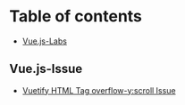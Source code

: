 # Table of contents

* [Vue.js-Labs](README.md)

## Vue.js-Issue

* [Vuetify HTML Tag overflow-y:scroll Issue](vue.js-issue/vuetify-html-tag-overflow-y-scroll-issue.md)

